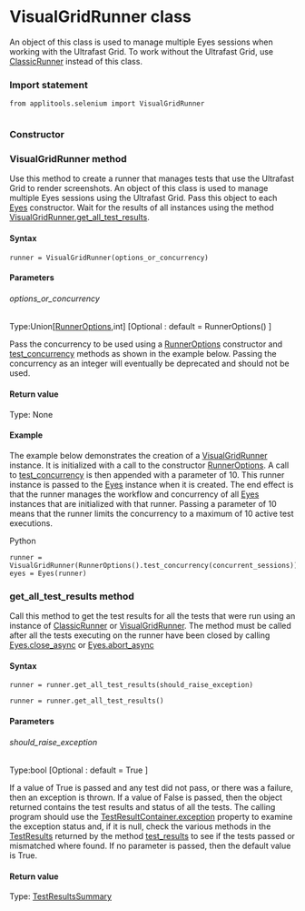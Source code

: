 # VisualGridRunner class
An object of this class is used to manage multiple Eyes sessions when working with the Ultrafast Grid.
To work without the Ultrafast Grid, use [ClassicRunner](./classicrunner) instead of this class. 
 ### Import statement 
``` 
from applitools.selenium import VisualGridRunner
 
 ``` 

### Constructor 
### VisualGridRunner method
Use this method to create a runner that manages tests that use the Ultrafast Grid to render screenshots.
An object of this class is used to manage multiple Eyes sessions using the Ultrafast Grid. Pass this object to each [Eyes](./eyes-method) constructor. Wait for the results of all instances using the method [VisualGridRunner.get\_all\_test\_results](#getalltestresults-method).

#### Syntax 
 ``` 
runner = VisualGridRunner(options_or_concurrency)
 ``` 

 #### Parameters 
 ###### options\_or\_concurrency 
  
 Type:Union\[[RunnerOptions](./runneroptions),int\] \[Optional : default = RunnerOptions() \] 
  
 Pass the concurrency to be used using a [RunnerOptions](./runneroptions-method) constructor and [test\_concurrency](./runneroptions#testconcurrency-method) methods as shown in the example below. Passing the concurrency as an integer will eventually be deprecated and should not be used. 
  
 #### Return value 
Type: None
 #### Example 
The example below demonstrates the creation of a [VisualGridRunner](./visualgridrunner-method) instance. It is initialized with a call to the constructor [RunnerOptions](./runneroptions-method). A call to [test\_concurrency](./runneroptions#testconcurrency-method) is then appended with a parameter of 10. This runner instance is passed to the [Eyes](./eyes) instance when it is created. The end effect is that the runner manages the workflow and concurrency of all [Eyes](./eyes) instances that are initialized with that runner. Passing a parameter of 10 means that the runner limits the concurrency to a maximum of 10 active test executions.

Python

    runner = VisualGridRunner(RunnerOptions().test_concurrency(concurrent_sessions))   
    eyes = Eyes(runner) 
### get_all_test_results method
Call this method to get the test results for all the tests that were run using an instance of [ClassicRunner](./classicrunner) or [VisualGridRunner](./visualgridrunner).
The method must be called after all the tests executing on the runner have been closed by calling [Eyes.close\_async](./eyes#closeasync-method) or [Eyes.abort\_async](./eyes#abortasync-method)
#### Syntax 
 ``` 
runner = runner.get_all_test_results(should_raise_exception)

runner = runner.get_all_test_results()
 ``` 

 #### Parameters 
 ###### should\_raise\_exception 
  
 Type:bool \[Optional : default = True \] 
  
 If a value of True is passed and any test did not pass, or there was a failure, then an exception is thrown. If a value of False is passed, then the object returned contains the test results and status of all the tests. The calling program should use the [TestResultContainer.exception](./testresultcontainer#getexception-property) property to examine the exception status and, if it is null, check the various methods in the [TestResults](./testresults-method) returned by the method [test\_results](./testresultcontainer#gettestresults-method) to see if the tests passed or mismatched where found. If no parameter is passed, then the default value is True. 
  
 #### Return value 
Type: [TestResultsSummary](./testresultssummary)